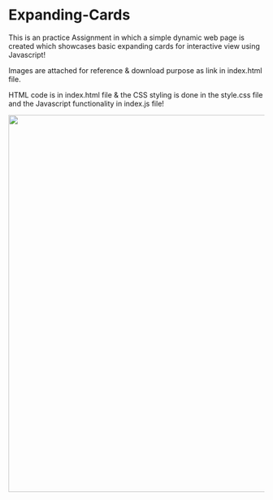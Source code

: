 # Expanding-Cards

This is an practice Assignment in which a simple dynamic web page is created which showcases  basic expanding cards for interactive view using Javascript!

Images are attached for reference & download purpose as link in index.html file.

HTML code is in index.html file & the CSS styling is done in the style.css file and the Javascript functionality in index.js file!

<img width="742px" src="https://user-images.githubusercontent.com/81765508/179846920-438395b8-7a40-4836-b1ac-499ef749b55d.png">
